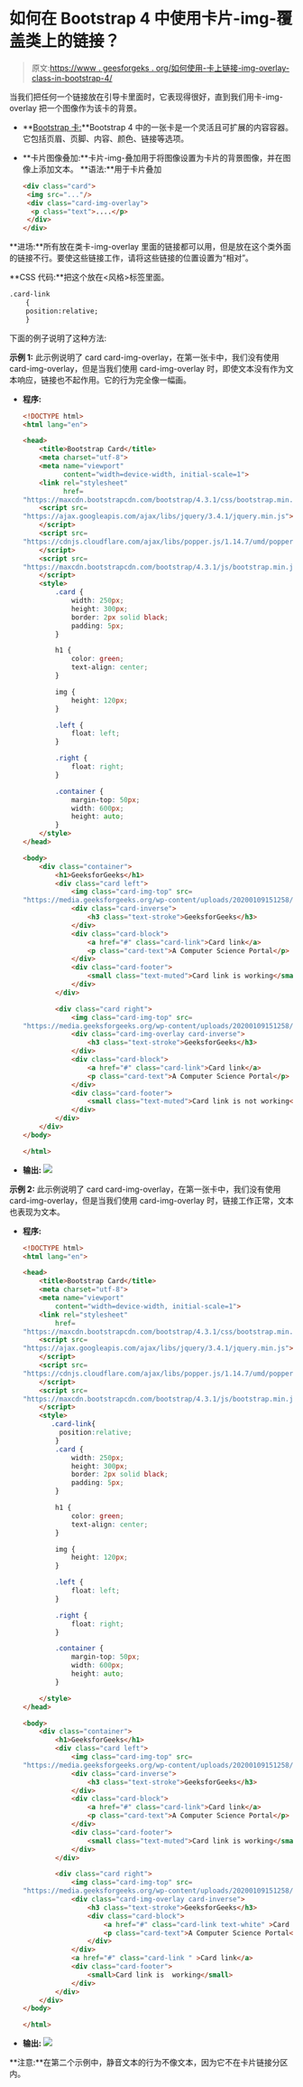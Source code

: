 # 如何在 Bootstrap 4 中使用卡片-img-覆盖类上的链接？

> 原文:[https://www . geesforgeks . org/如何使用-卡上链接-img-overlay-class-in-bootstrap-4/](https://www.geeksforgeeks.org/how-to-use-links-on-card-img-overlay-class-in-bootstrap-4/)

当我们把任何一个链接放在引导卡里面时，它表现得很好，直到我们用卡-img-overlay 把一个图像作为该卡的背景。

*   **[Bootstrap 卡:](https://www.geeksforgeeks.org/bootstrap-cards/)**Bootstrap 4 中的一张卡是一个灵活且可扩展的内容容器。它包括页眉、页脚、内容、颜色、链接等选项。
*   **卡片图像叠加:**卡片-img-叠加用于将图像设置为卡片的背景图像，并在图像上添加文本。
    **语法:**用于卡片叠加

    ```html
    <div class="card">
     <img src="..."/>
     <div class="card-img-overlay">
      <p class="text">....</p>
     </div>
    </div>
    ```

**进场:**所有放在类卡-img-overlay 里面的链接都可以用，但是放在这个类外面的链接不行。要使这些链接工作，请将这些链接的位置设置为“相对”。

**CSS 代码:**把这个放在<风格>标签里面。

```html
.card-link 
    { 
    position:relative; 
    }

```

下面的例子说明了这种方法:

**示例 1:** 此示例说明了 card card-img-overlay，在第一张卡中，我们没有使用 card-img-overlay，但是当我们使用 card-img-overlay 时，即使文本没有作为文本响应，链接也不起作用。它的行为完全像一幅画。

*   **程序:**

    ```html
    <!DOCTYPE html>
    <html lang="en">

    <head>
        <title>Bootstrap Card</title>
        <meta charset="utf-8">
        <meta name="viewport" 
              content="width=device-width, initial-scale=1">
        <link rel="stylesheet"
              href=
    "https://maxcdn.bootstrapcdn.com/bootstrap/4.3.1/css/bootstrap.min.css">
        <script src=
    "https://ajax.googleapis.com/ajax/libs/jquery/3.4.1/jquery.min.js">
        </script>
        <script src=
    "https://cdnjs.cloudflare.com/ajax/libs/popper.js/1.14.7/umd/popper.min.js">
        </script>
        <script src=
    "https://maxcdn.bootstrapcdn.com/bootstrap/4.3.1/js/bootstrap.min.js">
        </script>
        <style>
            .card {
                width: 250px;
                height: 300px;
                border: 2px solid black;
                padding: 5px;
            }

            h1 {
                color: green;
                text-align: center;
            }

            img {
                height: 120px;
            }

            .left {
                float: left;
            }

            .right {
                float: right;
            }

            .container {
                margin-top: 50px;
                width: 600px;
                height: auto;
            }
        </style>
    </head>

    <body>
        <div class="container">
            <h1>GeeksforGeeks</h1>
            <div class="card left">
                <img class="card-img-top" src=
    "https://media.geeksforgeeks.org/wp-content/uploads/20200109151258/672.png" />
                <div class="card-inverse">
                    <h3 class="text-stroke">GeeksforGeeks</h3>
                </div>
                <div class="card-block">
                    <a href="#" class="card-link">Card link</a>
                    <p class="card-text">A Computer Science Portal</p>
                </div>
                <div class="card-footer">
                    <small class="text-muted">Card link is working</small>
                </div>
            </div>

            <div class="card right">
                <img class="card-img-top" src=
    "https://media.geeksforgeeks.org/wp-content/uploads/20200109151258/672.png" />
                <div class="card-img-overlay card-inverse">
                    <h3 class="text-stroke">GeeksforGeeks</h3>
                </div>
                <div class="card-block">
                    <a href="#" class="card-link">Card link</a>
                    <p class="card-text">A Computer Science Portal</p>
                </div>
                <div class="card-footer">
                    <small class="text-muted">Card link is not working</small>
                </div>
            </div>
        </div>
    </body>

    </html>
    ```

*   **输出:**
    ![](img/c2722f6abd10d1472060e8d5a51e2e6e.png)

**示例 2:** 此示例说明了 card card-img-overlay，在第一张卡中，我们没有使用 card-img-overlay，但是当我们使用 card-img-overlay 时，链接工作正常，文本也表现为文本。

*   **程序:**

    ```html
    <!DOCTYPE html>
    <html lang="en">

    <head>
        <title>Bootstrap Card</title>
        <meta charset="utf-8">
        <meta name="viewport"
            content="width=device-width, initial-scale=1">
        <link rel="stylesheet"
            href=
    "https://maxcdn.bootstrapcdn.com/bootstrap/4.3.1/css/bootstrap.min.css">
        <script src=
    "https://ajax.googleapis.com/ajax/libs/jquery/3.4.1/jquery.min.js">
        </script>
        <script src=
    "https://cdnjs.cloudflare.com/ajax/libs/popper.js/1.14.7/umd/popper.min.js">
        </script>
        <script src=
    "https://maxcdn.bootstrapcdn.com/bootstrap/4.3.1/js/bootstrap.min.js">
        </script>
        <style>
           .card-link{
             position:relative;
            }
            .card {
                width: 250px;
                height: 300px;
                border: 2px solid black;
                padding: 5px;
            }

            h1 {
                color: green;
                text-align: center;
            }

            img {
                height: 120px;
            }

            .left {
                float: left;
            }

            .right {
                float: right;
            }

            .container {
                margin-top: 50px;
                width: 600px;
                height: auto;
            }

        </style>
    </head>

    <body>
        <div class="container">
            <h1>GeeksforGeeks</h1>
            <div class="card left">
                <img class="card-img-top" src=
    "https://media.geeksforgeeks.org/wp-content/uploads/20200109151258/672.png" />
                <div class="card-inverse">
                    <h3 class="text-stroke">GeeksforGeeks</h3>
                </div>
                <div class="card-block">
                    <a href="#" class="card-link">Card link</a>
                    <p class="card-text">A Computer Science Portal</p>
                </div>
                <div class="card-footer">
                    <small class="text-muted">Card link is working</small>
                </div>
            </div>

            <div class="card right">
                <img class="card-img-top" src=
    "https://media.geeksforgeeks.org/wp-content/uploads/20200109151258/672.png" />
                <div class="card-img-overlay card-inverse">
                    <h3 class="text-stroke">GeeksforGeeks</h3>
                    <div class="card-block">
                        <a href="#" class="card-link text-white" >Card link</a>
                        <p class="card-text">A Computer Science Portal</p>
                    </div>
                </div>
                <a href="#" class="card-link " >Card link</a>
                <div class="card-footer">
                    <small>Card link is  working</small>
                </div>
            </div>
        </div>
    </body>

    </html>                    
    ```

*   **输出:** ![](img/96080bd3c32187cdf815ed85312e6876.png)

**注意:**在第二个示例中，静音文本的行为不像文本，因为它不在卡片链接分区内。